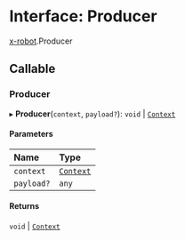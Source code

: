 # Interface: Producer

[x-robot](../modules/x_robot.md).Producer

## Callable

### Producer

▸ **Producer**(`context`, `payload?`): `void` \| [`Context`](x_robot.Context.md)

#### Parameters

| Name | Type |
| :------ | :------ |
| `context` | [`Context`](x_robot.Context.md) |
| `payload?` | `any` |

#### Returns

`void` \| [`Context`](x_robot.Context.md)
